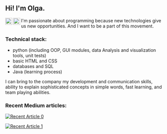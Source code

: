 ## Hi! I'm Olga.

<p><a href="https://www.linkedin.com/in/shebeolga/" rel="nofollow">
  <img align="left" alt="Olga Shebeko | LinkedIn" width="22px" src="https://user-images.githubusercontent.com/59893947/102355265-4dfcac00-3fb4-11eb-8487-c7433c26c3d0.png" style="max-width:100%;"></a>
<a href="https://shebeolga.medium.com/" rel="nofollow">
  <img align="left" alt="Olga Shebeko | Medium" width="22px" src="https://user-images.githubusercontent.com/59893947/102355522-a2a02700-3fb4-11eb-804d-d21b2d2c563f.png" style="max-width:100%;"></a></p>

<p>I'm passionate about programming because new technologies give us new opportunities. And I want to be a part of this movement.</p>

### Technical stack:
- python (including OOP, GUI modules, data Analysis and visualization tools, unit tests)
- basic HTML and CSS
- databases and SQL
- Java (learning process)

I can bring to the company my development and communication skills, ability to explain sophisticated concepts in simple words, fast learning, and team playing abilities.

### Recent Medium articles:

<a target="_blank" href="https://github-readme-medium-recent-article.vercel.app/medium/@shebeolga/0"><img src="https://github-readme-medium-recent-article.vercel.app/medium/@shebeolga/0" alt="Recent Article 0"> 

<a target="_blank" href="https://github-readme-medium-recent-article.vercel.app/medium/@shebeolga/1"><img src="https://github-readme-medium-recent-article.vercel.app/medium/@shebeolga/1" alt="Recent Article 1"> 



<!--
**shebeolga/shebeolga** is a ✨ _special_ ✨ repository because its `README.md` (this file) appears on your GitHub profile.

Here are some ideas to get you started:

- 🔭 I’m currently working on ...
- 🌱 I’m currently learning ...
- 👯 I’m looking to collaborate on ...
- 🤔 I’m looking for help with ...
- 💬 Ask me about ...
- 📫 How to reach me: ...
- 😄 Pronouns: ...
- ⚡ Fun fact: ...
-->
